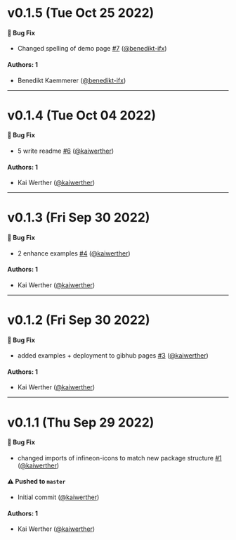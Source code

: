 # v0.1.5 (Tue Oct 25 2022)

#### 🐛 Bug Fix

- Changed spelling of demo page [#7](https://github.com/Infineon/infineon-icons-vue/pull/7) ([@benedikt-ifx](https://github.com/benedikt-ifx))

#### Authors: 1

- Benedikt Kaemmerer ([@benedikt-ifx](https://github.com/benedikt-ifx))

---

# v0.1.4 (Tue Oct 04 2022)

#### 🐛 Bug Fix

- 5 write readme [#6](https://github.com/Infineon/infineon-icons-vue/pull/6) ([@kaiwerther](https://github.com/kaiwerther))

#### Authors: 1

- Kai Werther ([@kaiwerther](https://github.com/kaiwerther))

---

# v0.1.3 (Fri Sep 30 2022)

#### 🐛 Bug Fix

- 2 enhance examples [#4](https://github.com/Infineon/infineon-icons-vue/pull/4) ([@kaiwerther](https://github.com/kaiwerther))

#### Authors: 1

- Kai Werther ([@kaiwerther](https://github.com/kaiwerther))

---

# v0.1.2 (Fri Sep 30 2022)

#### 🐛 Bug Fix

- added examples + deployment to gibhub pages [#3](https://github.com/Infineon/infineon-icons-vue/pull/3) ([@kaiwerther](https://github.com/kaiwerther))

#### Authors: 1

- Kai Werther ([@kaiwerther](https://github.com/kaiwerther))

---

# v0.1.1 (Thu Sep 29 2022)

#### 🐛 Bug Fix

- changed imports of infineon-icons to match new package structure [#1](https://github.com/Infineon/infineon-icons-vue/pull/1) ([@kaiwerther](https://github.com/kaiwerther))

#### ⚠️ Pushed to `master`

- Initial commit ([@kaiwerther](https://github.com/kaiwerther))

#### Authors: 1

- Kai Werther ([@kaiwerther](https://github.com/kaiwerther))
